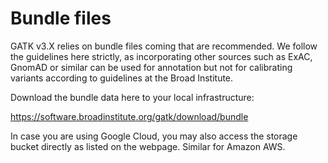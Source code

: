 Bundle files
============

GATK v3.X relies on bundle files coming that are recommended. We follow the guidelines here strictly, as incorporating other sources such as ExAC, GnomAD or similar can be used for annotation but not for calibrating variants according to guidelines at the Broad Institute.

Download the bundle data here to your local infrastructure:

https://software.broadinstitute.org/gatk/download/bundle

In case you are using Google Cloud, you may also access the storage bucket directly as listed on the webpage. Similar for Amazon AWS.